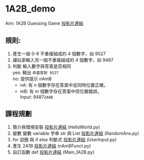 # 1A2B_demo  
Aim: 1A2B Guessing Game  [投影片連結](https://hackmd.io/p/ByAodTk9f#/)

規則:
--
1. 產生一組 0-9 不重複組成的 4 個數字，如 9527
2. 讓玩家輸入另一組不重複組成的 4 個數字，如 9487
3. 判斷 輸入數字與答案是否相同  
yes: 輸出 `恭喜答對 9527`  
no: 提供提示 nAmB  
    * nA: 有 n 個數字存在答案中並同時位置正確。  
    * mB: 有 m 個數字存在答案中但位置錯誤。  
Input: 9487`2A0B`  

課程規劃
--
1. 簡介與環境安裝 [投影片連結](https://hackmd.io/p/rk1m3aJcM#/) (HelloWorld.py)  
2. 變數 變數 variable 字串 str 與 List [投影片連結](https://hackmd.io/p/B1blMuMcz#/) (RandomAns.py)
3. for 迴圈 與 if else 判斷式 [投影片連結](https://hackmd.io/p/H1nJKTr2f#/) (UserInput.py)
4. 產生 2A1B [投影片連結](https://hackmd.io/p/rJx3-Xhym#/) (nAmBFunct.py)
5. 自訂函數 def [投影片連結](https://hackmd.io/p/HJIgG7TJX#/) (Main_1A2B.py)


